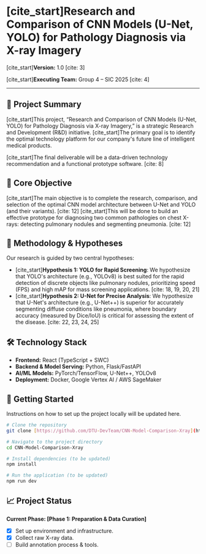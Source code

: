 # [cite_start]Research and Comparison of CNN Models (U-Net, YOLO) for Pathology Diagnosis via X-ray Imagery 

[cite_start]**Version:** 1.0 [cite: 3]

[cite_start]**Executing Team:** Group 4 – SIC 2025 [cite: 4]

---

## 📖 Project Summary

[cite_start]This project, “Research and Comparison of CNN Models (U-Net, YOLO) for Pathology Diagnosis via X-ray Imagery,” is a strategic Research and Development (R&D) initiative.  [cite_start]The primary goal is to identify the optimal technology platform for our company's future line of intelligent medical products. 

[cite_start]The final deliverable will be a data-driven technology recommendation and a functional prototype software. [cite: 8]

## 🎯 Core Objective

[cite_start]The main objective is to complete the research, comparison, and selection of the optimal CNN model architecture between U-Net and YOLO (and their variants). [cite: 12] [cite_start]This will be done to build an effective prototype for diagnosing two common pathologies on chest X-rays: detecting pulmonary nodules and segmenting pneumonia. [cite: 12]

## 🔬 Methodology & Hypotheses

Our research is guided by two central hypotheses:

* [cite_start]**Hypothesis 1: YOLO for Rapid Screening**: We hypothesize that YOLO's architecture (e.g., YOLOv8) is best suited for the rapid detection of discrete objects like pulmonary nodules, prioritizing speed (FPS) and high mAP for mass screening applications. [cite: 18, 19, 20, 21]
* [cite_start]**Hypothesis 2: U-Net for Precise Analysis**: We hypothesize that U-Net's architecture (e.g., U-Net++) is superior for accurately segmenting diffuse conditions like pneumonia, where boundary accuracy (measured by Dice/IoU) is critical for assessing the extent of the disease. [cite: 22, 23, 24, 25]

## 🛠️ Technology Stack

* **Frontend:** React (TypeScript + SWC)
* **Backend & Model Serving:** Python, Flask/FastAPI
* **AI/ML Models:** PyTorch/TensorFlow, U-Net++, YOLOv8
* **Deployment:** Docker, Google Vertex AI / AWS SageMaker

## 🚀 Getting Started

Instructions on how to set up the project locally will be updated here.

```bash
# Clone the repository
git clone [https://github.com/DTU-DevTeam/CNN-Model-Comparison-Xray](https://github.com/DTU-DevTeam/CNN-Model-Comparison-Xray)

# Navigate to the project directory
cd CNN-Model-Comparison-Xray

# Install dependencies (to be updated)
npm install

# Run the application (to be updated)
npm run dev
```

## 📈 Project Status

**Current Phase: [Phase 1: Preparation & Data Curation]**

* [X] Set up environment and infrastructure.
* [X] Collect raw X-ray data.
* [ ] Build annotation process & tools.
